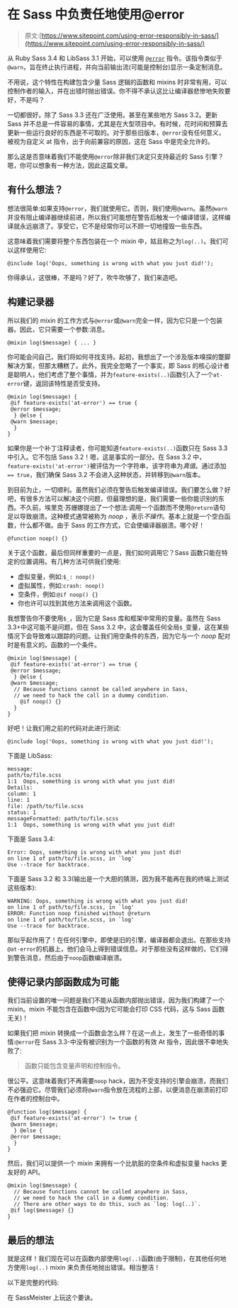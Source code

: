 # 在 Sass 中负责任地使用@error

> 原文:[https://www.sitepoint.com/using-error-responsibly-in-sass/](https://www.sitepoint.com/using-error-responsibly-in-sass/)

从 Ruby Sass 3.4 和 LibSass 3.1 开始，可以使用 [`@error`](https://sass-lang.com/documentation/file.SASS_REFERENCE.html#_7) 指令。该指令类似于`@warn`，旨在终止执行进程，并向当前输出流(可能是控制台)显示一条定制消息。

不用说，这个特性在构建包含少量 Sass 逻辑的函数和 mixins 时非常有用，可以控制作者的输入，并在出错时抛出错误。你不得不承认这比让编译器悲惨地失败要好，不是吗？

一切都很好。除了 Sass 3.3 还在广泛使用。甚至在某些地方 Sass 3.2。更新 Sass 并不总是一件容易的事情，尤其是在大型项目中。有时候，花时间和预算去更新一些运行良好的东西是不可取的。对于那些旧版本，`@error`没有任何意义，被视为自定义 at 指令，出于向前兼容的原因，这在 Sass 中是完全允许的。

那么这是否意味着我们不能使用`@error`除非我们决定只支持最近的 Sass 引擎？嗯，你可以想象有一种方法，因此这篇文章。

## 有什么想法？

想法很简单:如果支持`@error`，我们就使用它。否则，我们使用`@warn`。虽然`@warn`并没有阻止编译器继续前进，所以我们可能想在警告后触发一个编译错误，这样编译就永远崩溃了。享受它，它不是经常你可以不顾一切地撞毁一些东西。

这意味着我们需要将整个东西包装在一个 mixin 中，姑且称之为`log(..)`。我们可以这样使用它:

```
@include log('Oops, something is wrong with what you just did!');
```

你得承认，这很棒，不是吗？好了，吹牛吹够了，我们来造吧。

## 构建记录器

所以我们的 mixin 的工作方式与`@error`或`@warn`完全一样，因为它只是一个包装器。因此，它只需要一个参数:消息。

```
@mixin log($message) { ... }
```

你可能会问自己，我们将如何寻找支持。起初，我想出了一个涉及版本嗅探的蹩脚解决方案，但那太糟糕了。此外，我完全忽略了一个事实，即 Sass 的核心设计者是聪明人，他们考虑了整个事情，并为`feature-exists(..)`函数引入了一个`at-error`键，返回该特性是否受支持。

```
@mixin log($message) {
 @if feature-exists('at-error') == true {
 @error $message;
  } @else {
 @warn $message;
  }
}
```

如果你是一个补丁注释读者，你可能知道`feature-exists(..)`函数只在 Sass 3.3 中引入。它不包括 Sass 3.2！嗯，这是事实的一部分。在 Sass 3.2 中，`feature-exists('at-error')`被评估为一个字符串，该字符串为*真值*。通过添加`== true`，我们确保 Sass 3.2 不会进入这种状态，并转移到`@warn`版本。

到目前为止，一切顺利。虽然我们必须在警告后触发编译错误。我们要怎么做？好吧，有很多方法可以解决这个问题，但最理想的是，我们需要一些你能识别的东西。不久前，埃里克·苏姗娜提出了一个想法:调用一个函数而不使用`@return`语句足以导致崩溃。这种模式通常被称为 *noop* ，表示*不操作*。基本上就是一个空白函数，什么都不做。由于 Sass 的工作方式，它会使编译器崩溃。哪个好！

```
@function noop() {}
```

关于这个函数，最后但同样重要的一点是，我们如何调用它？Sass 函数只能在特定的位置调用。有几种方法可供我们使用:

*   虚拟变量，例如:`$_: noop()`
*   虚拟属性，例如:`crash: noop()`
*   空条件，例如:`@if noop() {}`
*   你也许可以找到其他方法来调用这个函数。

我想警告你不要使用`$_`，因为它是 Sass 库和框架中常用的变量。虽然在 Sass 3.3+中这可能不是问题，但在 Sass 3.2 中，这会覆盖任何全局`$_`变量，这在某些情况下会导致难以跟踪的问题。让我们用空条件的东西，因为它与一个 *noop* 配对时是有意义的。函数的一个条件。

```
@mixin log($message) {
 @if feature-exists('at-error') == true {
 @error $message;
  } @else {
 @warn $message;
  // Because functions cannot be called anywhere in Sass,
  // we need to hack the call in a dummy condition.
    @if noop() {}
  }
}
```

好吧！让我们用之前的代码对此进行测试:

```
@include log('Oops, something is wrong with what you just did!');
```

下面是 LibSass:

```
message:
path/to/file.scss
1:1  Oops, something is wrong with what you just did!
Details:
column: 1
line: 1
file: /path/to/file.scss
status: 1
messageFormatted: path/to/file.scss
1:1  Oops, something is wrong with what you just did!
```

下面是 Sass 3.4:

```
Error: Oops, something is wrong with what you just did!
on line 1 of path/to/file.scss, in `log'
Use --trace for backtrace.
```

下面是 Sass 3.2 和 3.3(输出是一个大胆的猜测，因为我不能再在我的终端上测试这些版本):

```
WARNING: Oops, something is wrong with what you just did!
on line 1 of path/to/file.scss, in `log'
ERROR: Function noop finished without @return
on line 1 of path/to/file.scss, in `log'
Use --trace for backtrace.
```

那似乎起作用了！在任何引擎中，即使是旧的引擎，编译器都会退出。在那些支持`@at-error`的机器上，他们会马上得到错误信息。对于那些没有这样做的，它们得到警告消息，然后由于`noop`函数编译崩溃。

## 使得记录内部函数成为可能

我们当前设置的唯一问题是我们不能从函数内部抛出错误，因为我们构建了一个 mixin。mixin 不能包含在函数中(因为它可能会打印 CSS 代码，这与 Sass 函数无关)！

如果我们把 mixin 转换成一个函数会怎么样？在这一点上，发生了一些奇怪的事情:`@error`在 Sass 3.3-中没有被识别为一个函数的有效 At 指令，因此很不幸地失败了:

> 函数只能包含变量声明和控制指令。

很公平。这意味着我们不再需要`noop` hack，因为不受支持的引擎会崩溃，而我们不必强迫它。尽管我们必须将`@warn`指令放在流程的上部，以便消息在崩溃前打印在作者的控制台中。

```
@function log($message) {
 @if feature-exists('at-error') != true {
 @warn $message;
  } @else {
 @error $message;
  }
}
```

然后，我们可以提供一个 mixin 来拥有一个比肮脏的空条件和虚拟变量 hacks 更友好的 API。

```
@mixin log($message) {
  // Because functions cannot be called anywhere in Sass,
  // we need to hack the call in a dummy condition.
  // There are other ways to do this, such as `log: log(..)`.
 @if log($message) {}
}
```

## 最后的想法

就是这样！我们现在可以在函数内部使用`log(..)`函数(由于限制)，在其他任何地方使用`log(..)` mixin 来负责任地抛出错误。相当整洁！

以下是完整的代码:

在 SassMeister 上玩这个要诀。